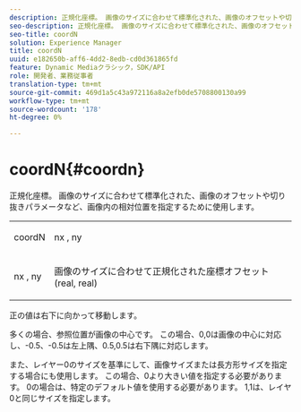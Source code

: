 ```yaml
---
description: 正規化座標。 画像のサイズに合わせて標準化された、画像のオフセットや切り抜きパラメータなど、画像内の相対位置を指定するために使用します。
seo-description: 正規化座標。 画像のサイズに合わせて標準化された、画像のオフセットや切り抜きパラメータなど、画像内の相対位置を指定するために使用します。
seo-title: coordN
solution: Experience Manager
title: coordN
uuid: e182650b-aff6-4dd2-8edb-cd0d361865fd
feature: Dynamic Mediaクラシック，SDK/API
role: 開発者、業務従事者
translation-type: tm+mt
source-git-commit: 469d1a5c43a972116a8a2efb0de5708800130a99
workflow-type: tm+mt
source-wordcount: '178'
ht-degree: 0%

---
```



# coordN{#coordn}

正規化座標。 画像のサイズに合わせて標準化された、画像のオフセットや切り抜きパラメータなど、画像内の相対位置を指定するために使用します。

<table id="simpletable_EFA3111DC4B94BAF94715500DB4DD8FB"> 
 <tr class="strow"> 
  <td class="stentry"> <p><span class="codeph"> <span class="varname"> coordN</span> </span> </p> </td> 
  <td class="stentry"> <p><span class="codeph"> <span class="varname"> nx</span> </span>,  <span class="codeph"><span class="varname"> ny</span></span> </p></td> 
 </tr> 
 <tr class="strow"> 
  <td class="stentry"> <p><span class="codeph"> <span class="varname"> nx</span> </span>,  <span class="codeph"><span class="varname"> ny</span></span> </p></td> 
  <td class="stentry"> <p>画像のサイズに合わせて正規化された座標オフセット(real, real) </p></td> 
 </tr> 
</table>

正の値は右下に向かって移動します。

多くの場合、参照位置が画像の中心です。 この場合、0,0は画像の中心に対応し、-0.5、-0.5は左上隅、0.5,0.5は右下隅に対応します。

また、レイヤー0のサイズを基準にして、画像サイズまたは長方形サイズを指定する場合にも使用します。 この場合、0より大きい値を指定する必要があります。 0の場合は、特定のデフォルト値を使用する必要があります。 1,1は、レイヤ0と同じサイズを指定します。
